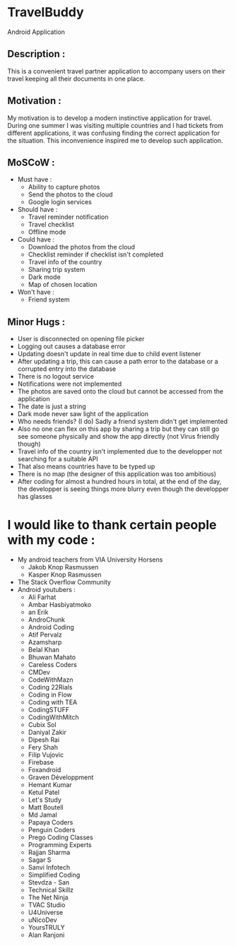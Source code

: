# TravelBuddy
Android Application

## Description : 
This is a convenient travel partner application to accompany users on their travel keeping all their documents in one place.
## Motivation : 
My motivation is to develop a modern instinctive application for travel. During one summer I was visiting multiple countries and I had tickets from different applications, it was confusing finding the correct application for the situation. This inconvenience inspired me to develop such application.
## MoSCoW : 
- Must have : 
    - Ability to capture photos
    - Send the photos to the cloud
    - Google login services
- Should have : 
    - Travel reminder notification
    - Travel checklist
    - Offline mode
- Could have :
    - Download the photos from the cloud
    - Checklist reminder if checklist isn't completed
    - Travel info of the country
    - Sharing trip system
    - Dark mode
    - Map of chosen location
- Won't have :
    - Friend system 

## Minor Hugs :
- User is disconnected on opening file picker
- Logging out causes a database error 
- Updating doesn't update in real time due to child event listener
- After updating a trip, this can cause a path error to the database or a corrupted entry into the database
- There is no logout service
- Notifications were not implemented
- The photos are saved onto the cloud but cannot be accessed from the application
- The date is just a string
- Dark mode never saw light of the application
- Who needs friends? (I do) Sadly a friend system didn't get implemented
- Also no one can flex on this app by sharing a trip but they can still go see someone physically and show the app directly (not Virus friendly though)
- Travel info of the country isn't implemented due to the developper not searching for a suitable API
- That also means countries have to be typed up
- There is no map (the designer of this application was too ambitious)
- After coding for almost a hundred hours in total, at the end of the day, the developper is seeing things more blurry even though the developper has glasses

# I would like to thank certain people with my code :
- My android teachers from VIA University Horsens
    - Jakob Knop Rasmussen
    - Kasper Knop Rasmussen
- The Stack Overflow Community
- Android youtubers :
    - Ali Farhat
    - Ambar Hasbiyatmoko
    - an Erik
    - AndroChunk
    - Android Coding
    - Atif Pervalz
    - Azamsharp
    - Belal Khan
    - Bhuwan Mahato
    - Careless Coders
    - CMDev
    - CodeWithMazn
    - Coding 22Rials
    - Coding in Flow
    - Coding with TEA
    - CodingSTUFF
    - CodingWithMitch
    - Cubix Sol
    - Daniyal Zakir
    - Dipesh Rai
    - Fery Shah
    - Filip Vujovic
    - Firebase
    - Foxandroid
    - Graven Développment
    - Hemant Kumar
    - Ketul Patel
    - Let's Study
    - Matt Boutell
    - Md Jamal
    - Papaya Coders
    - Penguin Coders
    - Prego Coding Classes
    - Programming Experts 
    - Rajjan Sharma 
    - Sagar S
    - Sanvi Infotech
    - Simplified Coding
    - Stevdza - San
    - Technical Skillz
    - The Net Ninja
    - TVAC Studio
    - U4Universe
    - uNicoDev
    - YoursTRULY
    - Alan Ranjoni

